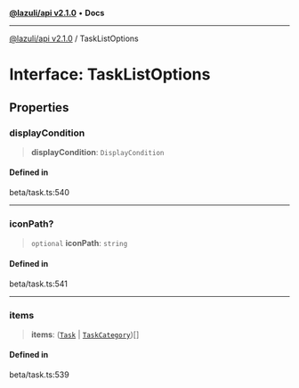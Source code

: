 [**@lazuli/api v2.1.0**](../README.md) • **Docs**

***

[@lazuli/api v2.1.0](../globals.md) / TaskListOptions

# Interface: TaskListOptions

## Properties

### displayCondition

> **displayCondition**: `DisplayCondition`

#### Defined in

beta/task.ts:540

***

### iconPath?

> `optional` **iconPath**: `string`

#### Defined in

beta/task.ts:541

***

### items

> **items**: ([`Task`](../classes/Task.md) \| [`TaskCategory`](../classes/TaskCategory.md))[]

#### Defined in

beta/task.ts:539
